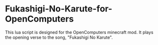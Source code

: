 # Fukashigi-No-Karute-for-OpenComputers
This lua script is designed for the OpenComputers minecraft mod. It plays the opening verse to the song, "Fukashigi No Karute".
